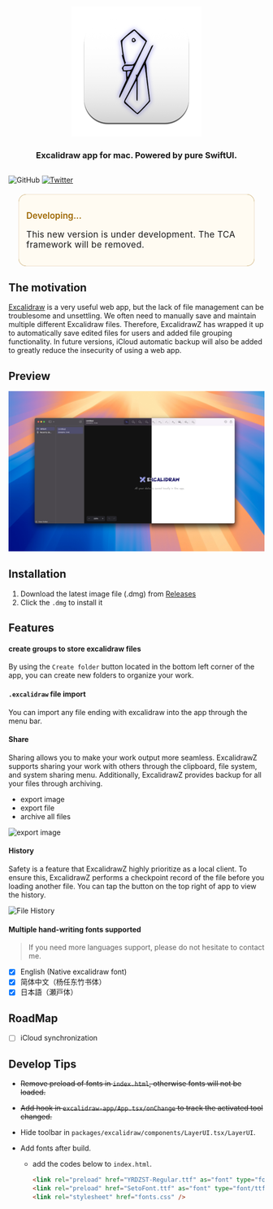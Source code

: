 <div align="center" style="display:flex;flex-direction:column;">
  <a href="https://excalidraw.com">
    <img src="./ExcalidrawZ/Assets.xcassets/AppIcon.appiconset/AppIcon-128.0x128.0@2x.png?raw=true" alt="ExcalidrawZ logo" />
  </a>
  <h3>Excalidraw app for mac. Powered by pure SwiftUI.</h3>
</div>

![GitHub](https://img.shields.io/github/license/chocoford/ExcalidrawZ) [![Twitter](https://img.shields.io/twitter/url/https/twitter.com/cloudposse.svg?style=social&label=Follow%20%40Chocoford)](https://twitter.com/dove_zachary)

<aside 
       data-v-0ca053f3="" 
       aria-label="important" 
       style="margin: 20px; 
              text-align: start;
              display: block;
              background-color: rgb(255, 251, 242);
              border-color: rgb(158, 103, 0);
              box-shadow: rgb(158, 103, 0) 0px 0px 1px 0px inset, rgb(158, 103, 0) 0px 0px 1px 0px;
              border-radius: 15px;
              padding: .9411764706rem;
              boder-style: solid;
              border-width: 1px;
              "
       >
  <p data-v-0ca053f3="" class="label" style="color: rgb(158, 103, 0); font-size: 17px; font-weight: 600;">Developing...</p>
  <p style="margin-top: 6.8px; font-size: 17px; letter-spacing: 0.374px; text-align: start;">
This new version is under development. The TCA framework will be removed.
  </p>
</aside>



## The motivation

[Excalidraw](https://github.com/excalidraw/excalidraw) is a very useful web app, but the lack of file management can be troublesome and unsettling. We often need to manually save and maintain multiple different Excalidraw files. Therefore, ExcalidrawZ has wrapped it up to automatically save edited files for users and added file grouping functionality. In future versions, iCloud automatic backup will also be added to greatly reduce the insecurity of using a web app.

## Preview
![App overview](assets/README/App%20overview.png)

## Installation

1. Download the latest image file (.dmg) from [Releases](https://github.com/chocoford/ExcalidrawZ/releases)
2. Click the `.dmg` to install it

## Features

#### create groups to store excalidraw files

By using the `Create folder` button located in the bottom left corner of the app, you can create new folders to organize your work.

#### `.excalidraw` file import

You can import any file ending with excalidraw into the app through the menu bar.

#### Share

Sharing allows you to make your work output more seamless. ExcalidrawZ supports sharing your work with others through the clipboard, file system, and system sharing menu. Additionally, ExcalidrawZ provides backup for all your files through archiving.

* export image
* export file
* archive all files

![export image](https://github.com/chocoford/ExcalidrawZ/assets/28218759/5d49daa4-323b-4145-bcb3-1f7a2cdedd19)



#### History

Safety is a feature that ExcalidrawZ highly prioritize as a local client. To ensure this, ExcalidrawZ performs a checkpoint record of the file before you loading another file. You can tap the button on the top right of app to view the history. 

![File History](https://github.com/chocoford/ExcalidrawZ/assets/28218759/b4feb7df-4278-4a5c-8c78-c83200efc99b)

#### Multiple hand-writing fonts supported

> If you need more languages support, please do not hesitate to contact me.

- [x] English (Native excalidraw font)
- [x] 简体中文（杨任东竹书体）
- [x] 日本語（瀬戸体）

## RoadMap

- [ ] iCloud synchronization

## Develop Tips

* ~~Remove preload of fonts in `index.html`, otherwise fonts will not be loaded.~~

* ~~Add hook in `excalidraw-app/App.tsx/onChange` to track the activated tool changed.~~

* Hide toolbar in `packages/excalidraw/components/LayerUI.tsx/LayerUI`.

* Add fonts after build.

  * add the codes below to `index.html`.
    ```html
    <link rel="preload" href="YRDZST-Regular.ttf" as="font" type="font/ttf" crossorigin="anonymous">
    <link rel="preload" href="SetoFont.ttf" as="font" type="font/ttf" crossorigin="anonymous">
    <link rel="stylesheet" href="fonts.css" />
    ```

    